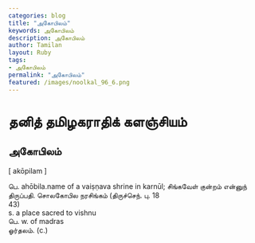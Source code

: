 ```yaml
---  
categories: blog  
title: "அகோபிலம்"
keywords: அகோபிலம்  
description: அகோபிலம்
author: Tamilan  
layout: Ruby  
tags:     
- அகோபிலம்
permalink: "அகோபிலம்"  
featured: /images/noolkal_96_6.png  
--- 
```

# தனித் தமிழகராதிக் களஞ்சியம்
## அகோபிலம்

[ akōpilam ]  
  
பெ. ahōbila.name of a vaiṣṇava shrine in karnūl; சிங்கவேள் குன்றம் என்னுந் திருப்பதி. சொலகோபில நரசிங்கம் (திருச்செந். பு. 18  
43)  
s. a place sacred to vishnu  
பெ. w. of madras  
ஓர்தலம். (c.)